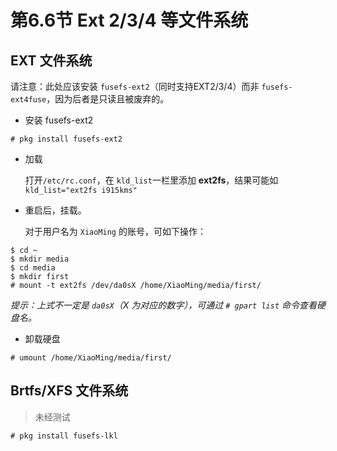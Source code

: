 # 第6.6节 Ext 2/3/4 等文件系统

## EXT 文件系统

请注意：此处应该安装 `fusefs-ext2`（同时支持EXT2/3/4）而非 `fusefs-ext4fuse`，因为后者是只读且被废弃的。

* 安装 fusefs-ext2

```
# pkg install fusefs-ext2
```

*   加载

    打开`/etc/rc.conf`，在 `kld_list`一栏里添加 **ext2fs**，结果可能如 `kld_list="ext2fs i915kms"`
*   重启后，挂载。

    对于用户名为 `XiaoMing` 的账号，可如下操作：

```
$ cd ~
$ mkdir media
$ cd media
$ mkdir first
# mount -t ext2fs /dev/da0sX /home/XiaoMing/media/first/
```

_提示：上式不一定是 `da0sX`（X 为对应的数字），可通过 `# gpart list` 命令查看硬盘名。_

* 卸载硬盘

`# umount /home/XiaoMing/media/first/`

## Brtfs/XFS 文件系统

> 未经测试

```
# pkg install fusefs-lkl
```
